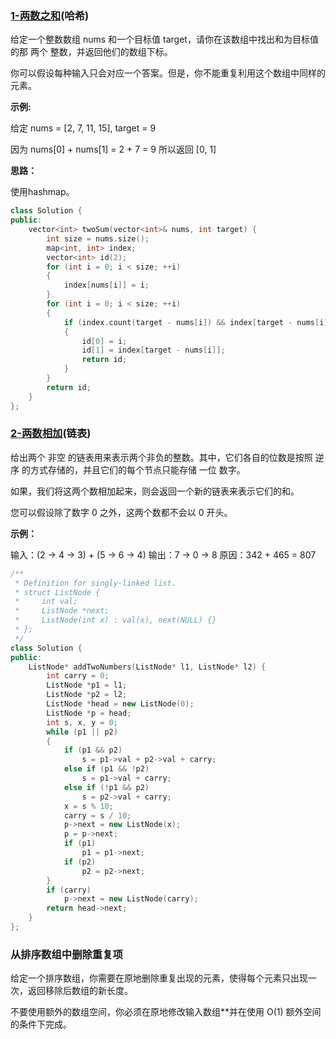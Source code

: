 ### [1-两数之和](https://leetcode-cn.com/problems/two-sum/)(哈希)
给定一个整数数组 nums 和一个目标值 target，请你在该数组中找出和为目标值的那 两个 整数，并返回他们的数组下标。

你可以假设每种输入只会对应一个答案。但是，你不能重复利用这个数组中同样的元素。

**示例:**

给定 nums = [2, 7, 11, 15], target = 9

因为 nums[0] + nums[1] = 2 + 7 = 9
所以返回 [0, 1]

**思路：**

使用hashmap。

```C++
class Solution {
public:
    vector<int> twoSum(vector<int>& nums, int target) {
        int size = nums.size();
        map<int, int> index;
        vector<int> id(2);
        for (int i = 0; i < size; ++i)
        {
            index[nums[i]] = i;
        }
        for (int i = 0; i < size; ++i)
        {
            if (index.count(target - nums[i]) && index[target - nums[i]] != i)
            {
                id[0] = i;
                id[1] = index[target - nums[i]];
                return id;
            }
        }
        return id;
    }
};
```

### [2-两数相加](https://leetcode-cn.com/problems/add-two-numbers)(链表)

给出两个 非空 的链表用来表示两个非负的整数。其中，它们各自的位数是按照 逆序 的方式存储的，并且它们的每个节点只能存储 一位 数字。

如果，我们将这两个数相加起来，则会返回一个新的链表来表示它们的和。

您可以假设除了数字 0 之外，这两个数都不会以 0 开头。

**示例：**

输入：(2 -> 4 -> 3) + (5 -> 6 -> 4)
输出：7 -> 0 -> 8
原因：342 + 465 = 807

```C++
/**
 * Definition for singly-linked list.
 * struct ListNode {
 *     int val;
 *     ListNode *next;
 *     ListNode(int x) : val(x), next(NULL) {}
 * };
 */
class Solution {
public:
    ListNode* addTwoNumbers(ListNode* l1, ListNode* l2) {
        int carry = 0;
        ListNode *p1 = l1;
        ListNode *p2 = l2;
        ListNode *head = new ListNode(0);
        ListNode *p = head;
        int s, x, y = 0;
        while (p1 || p2)
        {
            if (p1 && p2)
                s = p1->val + p2->val + carry;
            else if (p1 && !p2)
                s = p1->val + carry;
            else if (!p1 && p2)
                s = p2->val + carry;
            x = s % 10;
            carry = s / 10;
            p->next = new ListNode(x);
            p = p->next;
            if (p1)
                p1 = p1->next;
            if (p2)
                p2 = p2->next;
        }
        if (carry)
            p->next = new ListNode(carry);
        return head->next;
    }
};
```



###  从排序数组中删除重复项 

给定一个排序数组，你需要在原地删除重复出现的元素，使得每个元素只出现一次，返回移除后数组的新长度。

不要使用额外的数组空间，你必须在原地修改输入数组**并在使用 O(1) 额外空间的条件下完成。